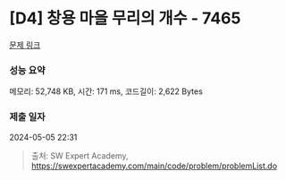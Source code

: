 # [D4] 창용 마을 무리의 개수 - 7465 

[문제 링크](https://swexpertacademy.com/main/code/problem/problemDetail.do?contestProbId=AWngfZVa9XwDFAQU) 

### 성능 요약

메모리: 52,748 KB, 시간: 171 ms, 코드길이: 2,622 Bytes

### 제출 일자

2024-05-05 22:31



> 출처: SW Expert Academy, https://swexpertacademy.com/main/code/problem/problemList.do